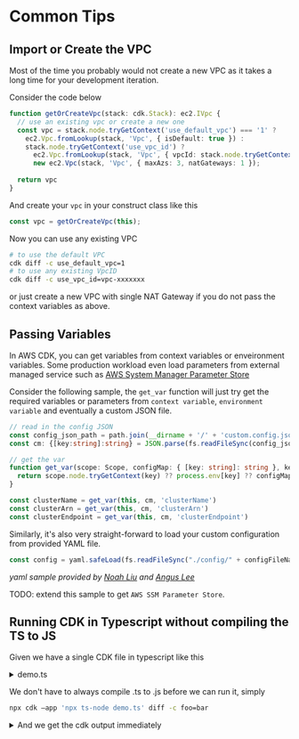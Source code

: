 # Common Tips



## Import or Create the VPC

Most of the time you probably would not create a new VPC as it takes a long time for 
your development iteration.

Consider the code below

```ts
function getOrCreateVpc(stack: cdk.Stack): ec2.IVpc {
  // use an existing vpc or create a new one
  const vpc = stack.node.tryGetContext('use_default_vpc') === '1' ?
    ec2.Vpc.fromLookup(stack, 'Vpc', { isDefault: true }) :
    stack.node.tryGetContext('use_vpc_id') ?
      ec2.Vpc.fromLookup(stack, 'Vpc', { vpcId: stack.node.tryGetContext('use_vpc_id') }) :
      new ec2.Vpc(stack, 'Vpc', { maxAzs: 3, natGateways: 1 });  
      
  return vpc
}
```

And create your `vpc` in your construct class like this

```ts
const vpc = getOrCreateVpc(this);
```

Now you can use any existing VPC 

```sh
# to use the default VPC
cdk diff -c use_default_vpc=1
# to use any existing VpcID
cdk diff -c use_vpc_id=vpc-xxxxxxx
```

or just create a new VPC with single NAT Gateway if you do not pass the context 
variables as above.

## Passing Variables

In AWS CDK, you can get variables from context variables or enveironment variables.
Some production workload even load parameters from external managed service such as 
[AWS System Manager Parameter Store](https://docs.aws.amazon.com/systems-manager/latest/userguide/systems-manager-parameter-store.html)


Consider the following sample, the `get_var` function will just try get the required variables or parameters from `context variable`, `environment variable` and eventually a custom JSON file. 

```ts
// read in the config JSON
const config_json_path = path.join(__dirname + '/' + 'custom.config.json')
const cm: {[key:string]:string} = JSON.parse(fs.readFileSync(config_json_path).toString())

// get the var 
function get_var(scope: Scope, configMap: { [key: string]: string }, key: string): string {
  return scope.node.tryGetContext(key) ?? process.env[key] ?? configMap[key] ?? undefined
}

const clusterName = get_var(this, cm, 'clusterName')
const clusterArn = get_var(this, cm, 'clusterArn')
const clusterEndpoint = get_var(this, cm, 'clusterEndpoint')
```

Similarly, it's also very straight-forward to load your custom configuration from provided YAML file.

```ts
const config = yaml.safeLoad(fs.readFileSync("./config/" + configFileName + ".yaml", "utf8"));
```
_yaml sample provided by [Noah Liu](https://t.me/AWSCDK/2348) and [Angus Lee](https://t.me/angusfz)_

TODO: extend this sample to get `AWS SSM Parameter Store`.

## Running CDK in Typescript without compiling the TS to JS

Given we have a single CDK file in typescript like this

<details>
    <summary>demo.ts</summary>
    
```ts
import * as sns from '@aws-cdk/aws-sns';
import * as subs from '@aws-cdk/aws-sns-subscriptions';
import * as sqs from '@aws-cdk/aws-sqs';
import * as cdk from '@aws-cdk/core';

export interface FooProps {
  /**
   * The visibility timeout to be configured on the SQS Queue, in seconds.
   *
   * @default Duration.seconds(300)
   */
  visibilityTimeout?: cdk.Duration;
}

export class Foo extends cdk.Construct {
  /** @returns the ARN of the SQS queue */
  public readonly queueArn: string;

  constructor(scope: cdk.Construct, id: string, props: FooProps = {}) {
    super(scope, id);

    const queue = new sqs.Queue(this, 'FooQueue', {
      visibilityTimeout: props.visibilityTimeout || cdk.Duration.seconds(300)
    });

    const topic = new sns.Topic(this, 'FooTopic');

    topic.addSubscription(new subs.SqsSubscription(queue));

    this.queueArn = queue.queueArn;
  }
}

const app = new cdk.App()
const stack = new cdk.Stack(app, 'FooStack')
new Foo(stack, 'Foo')
```
</details>

We don't have to always compile .ts to .js before we can run it, simply

```bash
npx cdk —app 'npx ts-node demo.ts' diff -c foo=bar
```

<details>
    <summary>And we get the cdk output immediately</summary>
    
```
Resources
[+] AWS::SQS::Queue Foo/FooQueue FooFooQueue09977CB5 
[+] AWS::SQS::QueuePolicy Foo/FooQueue/Policy FooFooQueuePolicyD99A076D 
[+] AWS::SNS::Subscription Foo/FooQueue/FooStackFooFooTopic92385123 FooFooQueueFooStackFooFooTopic923851233A020E7E 
[+] AWS::SNS::Topic Foo/FooTopic FooFooTopicA67D0BD0 
```
    
</details>



